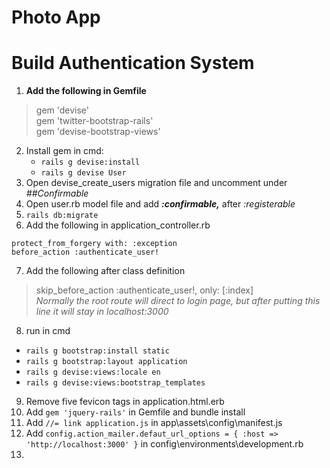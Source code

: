 # Photo App

# Build Authentication System

1. **Add the following in Gemfile**
> gem 'devise'  
> gem 'twitter-bootstrap-rails'  
> gem 'devise-bootstrap-views'
2. Install gem in cmd:  
   - `rails g devise:install`  
   - `rails g devise User`
3. Open devise_create_users migration file and uncomment under _##Confirmable_
4. Open user.rb model file and add ***:confirmable,*** after _:registerable_
5. `rails db:migrate`
6. Add the following in application_controller.rb
```
protect_from_forgery with: :exception  
before_action :authenticate_user!
```
7. Add the following after class definition
> skip_before_action :authenticate_user!, only: [:index]  
_Normally the root route will direct to login page, but after putting this line it will stay in localhost:3000_
8. run in cmd
- `rails g bootstrap:install static` 
- `rails g bootstrap:layout application`
- `rails g devise:views:locale en`
- `rails g devise:views:bootstrap_templates`
9. Remove five fevicon tags in application.html.erb
10. Add `gem 'jquery-rails'` in Gemfile and bundle install
11. Add `//= link application.js` in app\assets\config\manifest.js
12. Add `config.action_mailer.defaut_url_options = { :host => 'http://localhost:3000' }` in config\environments\development.rb
13. 